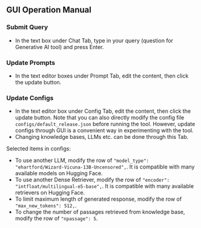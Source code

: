 ## GUI Operation Manual

### Submit Query
- In the text box under Chat Tab, type in your query (question for Generative AI tool) and press Enter.

### Update Prompts
- In the text editor boxes under Prompt Tab, edit the content, then click the update button.

### Update Configs
- In the text editor box under Config Tab, edit the content, then click the update button. Note that you can also directly modify the config file `configs/default_release.json` before running the tool. However, update configs through GUI is a convenient way in experimenting with the tool.
- Changing knowledge bases, LLMs etc. can be done through this Tab.

Selected items in configs:
- To use another LLM, modify the row of `"model_type": "ehartford/Wizard-Vicuna-13B-Uncensored",`. It is compatible with many available models on Hugging Face.
- To use another Dense Retriever, modify the row of `"encoder": "intfloat/multilingual-e5-base",`. It is compatible with many available retrievers on Hugging Face.
- To limit maximum length of generated response, modify the row of `"max_new_tokens": 512,`.
- To change the number of passages retrieved from knowledge base, modify the row of `"npassage": 5`.
